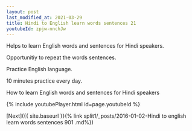 ```yaml
---
layout: post
last_modified_at: 2021-03-29
title: Hindi to English learn words sentences 21 
youtubeId: zpjw-nnchJw
---
```

 
 
Helps to learn English words and sentences for Hindi speakers.

Opportunitiy to repeat the words sentences. 

Practice English language. 
 
10 minutes practice every day. 
 
How to learn English words and sentences for Hindi speakers 
 
{% include youtubePlayer.html id=page.youtubeId %}
 
 
[Next]({{ site.baseurl }}{% link  split1/_posts/2016-01-02-Hindi to english learn words sentences 901 .md%})
 

